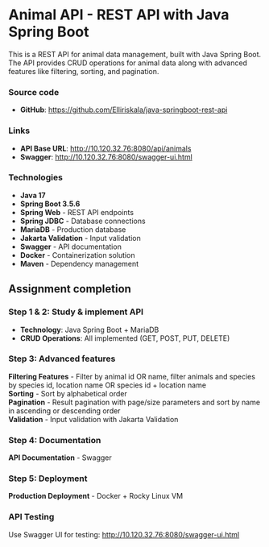 # Animal API - REST API with Java Spring Boot

This is a REST API for animal data management, built with Java Spring Boot. The API provides CRUD operations for animal data along with advanced features like filtering, sorting, and pagination.

### Source code

- **GitHub**: https://github.com/Elliriskala/java-springboot-rest-api

### Links

- **API Base URL**: http://10.120.32.76:8080/api/animals
- **Swagger**: http://10.120.32.76:8080/swagger-ui.html

### Technologies

- **Java 17**
- **Spring Boot 3.5.6**
- **Spring Web** - REST API endpoints
- **Spring JDBC** - Database connections
- **MariaDB** - Production database
- **Jakarta Validation** - Input validation
- **Swagger** - API documentation
- **Docker** - Containerization solution
- **Maven** - Dependency management

## Assignment completion

### Step 1 & 2: Study & implement API 
- **Technology**: Java Spring Boot + MariaDB
- **CRUD Operations**: All implemented (GET, POST, PUT, DELETE)

### Step 3: Advanced features
**Filtering Features** - Filter by animal id OR name, filter animals and species by species id, location name OR species id + location name  
**Sorting** - Sort by alphabetical order  
**Pagination** - Result pagination with page/size parameters and sort by name in ascending or descending order  
**Validation** - Input validation with Jakarta Validation  

### Step 4: Documentation
**API Documentation** - Swagger

### Step 5: Deployment
**Production Deployment** - Docker + Rocky Linux VM

### API Testing

Use Swagger UI for testing:
http://10.120.32.76:8080/swagger-ui.html
